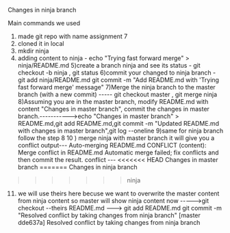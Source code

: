 Changes in ninja branch






Main commands we used

1) made git repo with name assignment 7
2) cloned it in local
3) mkdir ninja
4) adding content to ninja - echo "Trying fast forward merge" > ninja/README.md
5)create a branch ninja and see its status - git checkout -b ninja , git status
6)commit your changed to ninja branch -  git add ninja/README.md
git commit -m "Add README.md with 'Trying fast forward merge' message"
7)Merge the ninja branch to the master branch (with a new commit) ----- git checkout master ,  git merge ninja
8)Assuming you are in the master branch, modify README.md with content "Changes in master branch", commit the changes in master branch.----------->echo "Changes in master branch" > README.md,git add README.md,git commit -m "Updated README.md with changes in master branch",git log --oneline
9)same for ninja branch follow the step 8
10 ) merge ninja with master branch it will give you a conflict
  output---
Auto-merging README.md
CONFLICT (content): Merge conflict in README.md
Automatic merge failed; fix conflicts and then commit the result.
 conflict ---
<<<<<<< HEAD
Changes in master branch
=======
Changes in ninja branch
>>>>>>> ninja

11) we will use theirs here becuse we want to overwrite the master content from ninja content so master
will show ninja content now ----->git checkout --theirs README.md
---> git add README.md
 git commit -m "Resolved conflict by taking changes from ninja branch"
[master dde637a] Resolved conflict by taking changes from ninja branch
